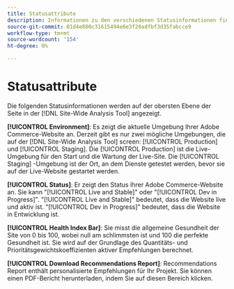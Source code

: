 ```yaml
---
title: Statusattribute
description: Informationen zu den verschiedenen Statusinformationen finden Sie im Abschnitt [!DNL Site-Wide Analysis Tool].
source-git-commit: 01d4e800c31615494e6e3f20adfbf3d35fabcce9
workflow-type: tm+mt
source-wordcount: '154'
ht-degree: 0%

---
```


# Statusattribute

Die folgenden Statusinformationen werden auf der obersten Ebene der Seite in der [!DNL Site-Wide Analysis Tool] angezeigt.

**[!UICONTROL Environment]**: Es zeigt die aktuelle Umgebung Ihrer Adobe Commerce-Website an. Derzeit gibt es nur zwei mögliche Umgebungen, die auf der [!DNL Site-Wide Analysis Tool] screen: [!UICONTROL Production] und [!UICONTROL Staging]. Die [!UICONTROL Production] ist die Live-Umgebung für den Start und die Wartung der Live-Site. Die [!UICONTROL Staging] -Umgebung ist der Ort, an dem Dienste getestet werden, bevor sie auf der Live-Website gestartet werden.

**[!UICONTROL Status]**: Er zeigt den Status Ihrer Adobe Commerce-Website an. Sie kann &quot;[!UICONTROL Live and Stable]&quot; oder &quot;[!UICONTROL Dev in Progress]&quot;. &quot;[!UICONTROL Live and Stable]&quot; bedeutet, dass die Website live und aktiv ist. &quot;[!UICONTROL Dev in Progress]&quot; bedeutet, dass die Website in Entwicklung ist.

**[!UICONTROL Health Index Bar]**: Sie misst die allgemeine Gesundheit der Site von 0 bis 100, wobei null am schlimmsten ist und 100 die perfekte Gesundheit ist. Sie wird auf der Grundlage des Quantitäts- und Prioritätsgewichtskoeffizienten aktiver Empfehlungen berechnet.

**[!UICONTROL Download Recommendations Report]**: Recommendations Report enthält personalisierte Empfehlungen für Ihr Projekt. Sie können einen PDF-Bericht herunterladen, indem Sie auf diesen Bereich klicken.
